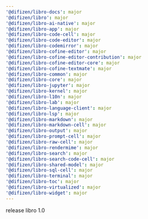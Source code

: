 ```yaml
---
'@difizen/libro-docs': major
'@difizen/libro': major
'@difizen/libro-ai-native': major
'@difizen/libro-app': major
'@difizen/libro-code-cell': major
'@difizen/libro-code-editor': major
'@difizen/libro-codemirror': major
'@difizen/libro-cofine-editor': major
'@difizen/libro-cofine-editor-contribution': major
'@difizen/libro-cofine-editor-core': major
'@difizen/libro-cofine-textmate': major
'@difizen/libro-common': major
'@difizen/libro-core': major
'@difizen/libro-jupyter': major
'@difizen/libro-kernel': major
'@difizen/libro-l10n': major
'@difizen/libro-lab': major
'@difizen/libro-language-client': major
'@difizen/libro-lsp': major
'@difizen/libro-markdown': major
'@difizen/libro-markdown-cell': major
'@difizen/libro-output': major
'@difizen/libro-prompt-cell': major
'@difizen/libro-raw-cell': major
'@difizen/libro-rendermime': major
'@difizen/libro-search': major
'@difizen/libro-search-code-cell': major
'@difizen/libro-shared-model': major
'@difizen/libro-sql-cell': major
'@difizen/libro-terminal': major
'@difizen/libro-toc': major
'@difizen/libro-virtualized': major
'@difizen/libro-widget': major
---
```


release libro 1.0
